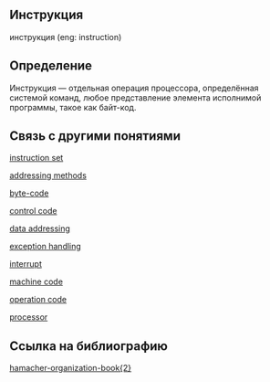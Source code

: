 ## Инструкция 
инструкция (eng: instruction) 

## Определение
Инструкция  —   отдельная операция процессора, определённая системой команд, любое представление элемента исполнимой программы, такое как байт-код.
## Связь с другими понятиями
[instruction set](https://github.com/vernikkkkkkkkkkkkkkkkkkk/concept/blob/main/virtual%20machines/instruction%20set/instruction%20set.md)

[addressing methods](https://github.com/vernikkkkkkkkkkkkkkkkkkk/concept/blob/main/virtual%20machines/instruction%20set/addressing%20methods.md)

[byte-code](https://github.com/vernikkkkkkkkkkkkkkkkkkk/concept/blob/main/virtual%20machines/instruction%20set/byte-code.md)

[control code](https://github.com/vernikkkkkkkkkkkkkkkkkkk/concept/blob/main/virtual%20machines/instruction%20set/control%20code.md)

[data addressing](https://github.com/vernikkkkkkkkkkkkkkkkkkk/concept/blob/main/virtual%20machines/instruction%20set/data%20addressing.md)

[exception handling](https://github.com/vernikkkkkkkkkkkkkkkkkkk/concept/blob/main/virtual%20machines/instruction%20set/exception%20handling.md)

[interrupt](https://github.com/vernikkkkkkkkkkkkkkkkkkk/concept/blob/main/virtual%20machines/instruction%20set/interrupt.md)

[machine code](https://github.com/vernikkkkkkkkkkkkkkkkkkk/concept/blob/main/virtual%20machines/instruction%20set/machine%20code.md)

[operation code](https://github.com/vernikkkkkkkkkkkkkkkkkkk/concept/blob/main/virtual%20machines/instruction%20set/operation%20code.md)

[processor](https://github.com/vernikkkkkkkkkkkkkkkkkkk/concept/blob/main/virtual%20machines/instruction%20set/processor.md)

## Cсылка на библиографию

[hamacher-organization-book{2}](https://github.com/vernikkkkkkkkkkkkkkkkkkk/concept/blob/main/bibliography/instruction%20set/hamacher-organization-book%7B2%7D.md)
 
 
